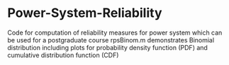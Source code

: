 # Power-System-Reliability
Code for computation of reliability measures for power system which can be used for a postgraduate course
rpsBinom.m demonstrates Binomial distribution including plots for probability density function (PDF) and cumulative distribution function (CDF)
